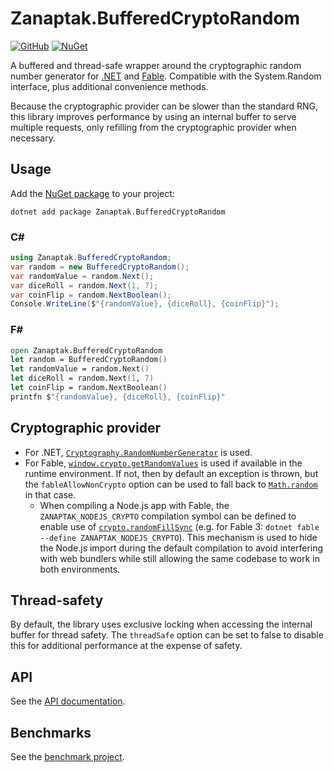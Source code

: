# Zanaptak.BufferedCryptoRandom

[![GitHub](https://img.shields.io/badge/-github-gray?logo=github)](https://github.com/zanaptak/BufferedCryptoRandom) [![NuGet](https://img.shields.io/nuget/v/Zanaptak.BufferedCryptoRandom?logo=nuget)](https://www.nuget.org/packages/Zanaptak.BufferedCryptoRandom)

A buffered and thread-safe wrapper around the cryptographic random number generator for [.NET](https://dotnet.microsoft.com/) and [Fable](https://fable.io/). Compatible with the System.Random interface, plus additional convenience methods.

Because the cryptographic provider can be slower than the standard RNG, this library improves performance by using an internal buffer to serve multiple requests, only refilling from the cryptographic provider when necessary.

## Usage

Add the [NuGet package](https://www.nuget.org/packages/Zanaptak.BufferedCryptoRandom) to your project:
```
dotnet add package Zanaptak.BufferedCryptoRandom
```

### C#
```cs
using Zanaptak.BufferedCryptoRandom;
var random = new BufferedCryptoRandom();
var randomValue = random.Next();
var diceRoll = random.Next(1, 7);
var coinFlip = random.NextBoolean();
Console.WriteLine($"{randomValue}, {diceRoll}, {coinFlip}");
```

### F#
```fs
open Zanaptak.BufferedCryptoRandom
let random = BufferedCryptoRandom()
let randomValue = random.Next()
let diceRoll = random.Next(1, 7)
let coinFlip = random.NextBoolean()
printfn $"{randomValue}, {diceRoll}, {coinFlip}"
```

## Cryptographic provider

  - For .NET, [`Cryptography.RandomNumberGenerator`](https://docs.microsoft.com/en-us/dotnet/api/system.security.cryptography.randomnumbergenerator?view=netstandard-2.0) is used.
  - For Fable, [`window.crypto.getRandomValues`](https://developer.mozilla.org/en-US/docs/Web/API/Crypto/getRandomValues) is used if available in the runtime environment. If not, then by default an exception is thrown, but the `fableAllowNonCrypto` option can be used to fall back to [`Math.random`](https://developer.mozilla.org/en-US/docs/Web/JavaScript/Reference/Global_Objects/Math/random) in that case.
      - When compiling a Node.js app with Fable, the `ZANAPTAK_NODEJS_CRYPTO` compilation symbol can be defined to enable use of [`crypto.randomFillSync`](https://nodejs.org/api/crypto.html#crypto_crypto_randomfillsync_buffer_offset_size) (e.g. for Fable 3: `dotnet fable --define ZANAPTAK_NODEJS_CRYPTO`). This mechanism is used to hide the Node.js import during the default compilation to avoid interfering with web bundlers while still allowing the same codebase to work in both environments.

## Thread-safety

By default, the library uses exclusive locking when accessing the internal buffer for thread safety. The `threadSafe` option can be set to false to disable this for additional performance at the expense of safety.

## API

See the [API documentation](https://github.com/zanaptak/BufferedCryptoRandom/blob/main/doc/api.md).

## Benchmarks

See the [benchmark project](https://github.com/zanaptak/BufferedCryptoRandom/tree/main/benchmark).

